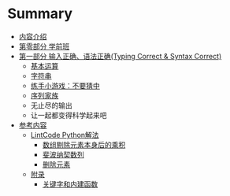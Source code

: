 # Summary

* [内容介绍](README.md)
* [第零部分 学前班](chapter0/chapter0content.md)
* [第一部分 输入正确、语法正确(Typing Correct & Syntax Correct)](chapter1/README.md)
   * [基本运算](chapter1/calculate_1.md)
   * [字符串](chapter1/string_1.md)
   * [练手小游戏：不要猜中](chapter1/ex_1.md)
   * [序列家族](chapter1/sequence.md)
   * 无止尽的输出
   * 让一起都变得科学起来吧
* [参考内容](reference.md)
   * [LintCode Python解法](LintCode-Python-Solution/README.md)
      * [数组剔除元素本身后的乘积](LintCode-Python-Solution/ProductOfArrayExcludeItself.md)
      * [斐波纳契数列](LintCode-Python-Solution/Fibonacci.md)
      * [删除元素]()
   * [附录](appendix/README.md)
      * [关键字和内建函数](appendix/built-in-functions.md)

